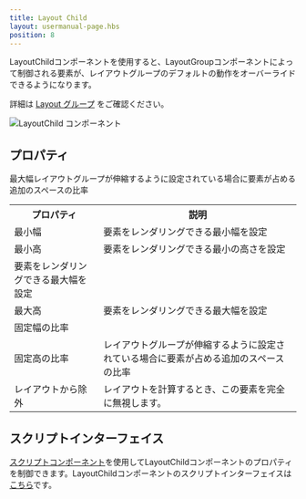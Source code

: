 ```yaml
---
title: Layout Child
layout: usermanual-page.hbs
position: 8
---
```


LayoutChildコンポーネントを使用すると、LayoutGroupコンポーネントによって制御される要素が、レイアウトグループのデフォルトの動作をオーバーライドできるようになります。

詳細は [Layout グループ][0] をご確認ください。

![LayoutChild コンポーネント][1]

## プロパティ

<table class="table table-striped">
    <col class="property-name"></col>
    <col class="property-description"></col>
    <tr><th>プロパティ</th><th>説明</th></tr>
    <tr><td>最小幅</td><td>要素をレンダリングできる最小幅を設定</td></tr>
    <tr><td>最小高</td><td>要素をレンダリングできる最小の高さを設定</td></tr>
    <tr>最大幅</td><td>要素をレンダリングできる最大幅を設定</td></tr>
    <tr><td>最大高</td><td>要素をレンダリングできる最大幅を設定</td></tr>
    <tr><td>固定幅の比率</td><td></td>レイアウトグループが伸縮するように設定されている場合に要素が占める追加のスペースの比率</tr>
    <tr><td>固定高の比率</td><td>レイアウトグループが伸縮するように設定されている場合に要素が占める追加のスペースの比率</td></tr>
    <tr><td>レイアウトから除外</td><td>レイアウトを計算するとき、この要素を完全に無視します。</td></tr>
</table>

## スクリプトインターフェイス

[スクリプトコンポーネント][2]を使用してLayoutChildコンポーネントのプロパティを制御できます。LayoutChildコンポーネントのスクリプトインターフェイスは[こちら][3]です。

[0]: /user-manual/user-interface/layout-groups
[1]: /images/user-manual/scenes/components/component-layoutchild.png
[2]: /user-manual/packs/components/script
[3]: /api/pc.LayoutChildComponent.html

